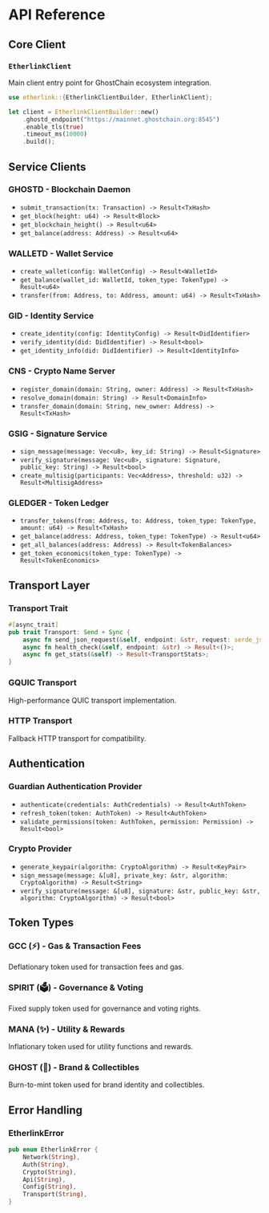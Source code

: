 # API Reference

## Core Client

### `EtherlinkClient`
Main client entry point for GhostChain ecosystem integration.

```rust
use etherlink::{EtherlinkClientBuilder, EtherlinkClient};

let client = EtherlinkClientBuilder::new()
    .ghostd_endpoint("https://mainnet.ghostchain.org:8545")
    .enable_tls(true)
    .timeout_ms(10000)
    .build();
```

## Service Clients

### GHOSTD - Blockchain Daemon
- `submit_transaction(tx: Transaction) -> Result<TxHash>`
- `get_block(height: u64) -> Result<Block>`
- `get_blockchain_height() -> Result<u64>`
- `get_balance(address: Address) -> Result<u64>`

### WALLETD - Wallet Service
- `create_wallet(config: WalletConfig) -> Result<WalletId>`
- `get_balance(wallet_id: WalletId, token_type: TokenType) -> Result<u64>`
- `transfer(from: Address, to: Address, amount: u64) -> Result<TxHash>`

### GID - Identity Service
- `create_identity(config: IdentityConfig) -> Result<DidIdentifier>`
- `verify_identity(did: DidIdentifier) -> Result<bool>`
- `get_identity_info(did: DidIdentifier) -> Result<IdentityInfo>`

### CNS - Crypto Name Server
- `register_domain(domain: String, owner: Address) -> Result<TxHash>`
- `resolve_domain(domain: String) -> Result<DomainInfo>`
- `transfer_domain(domain: String, new_owner: Address) -> Result<TxHash>`

### GSIG - Signature Service
- `sign_message(message: Vec<u8>, key_id: String) -> Result<Signature>`
- `verify_signature(message: Vec<u8>, signature: Signature, public_key: String) -> Result<bool>`
- `create_multisig(participants: Vec<Address>, threshold: u32) -> Result<MultisigAddress>`

### GLEDGER - Token Ledger
- `transfer_tokens(from: Address, to: Address, token_type: TokenType, amount: u64) -> Result<TxHash>`
- `get_balance(address: Address, token_type: TokenType) -> Result<u64>`
- `get_all_balances(address: Address) -> Result<TokenBalances>`
- `get_token_economics(token_type: TokenType) -> Result<TokenEconomics>`

## Transport Layer

### Transport Trait
```rust
#[async_trait]
pub trait Transport: Send + Sync {
    async fn send_json_request(&self, endpoint: &str, request: serde_json::Value) -> Result<serde_json::Value>;
    async fn health_check(&self, endpoint: &str) -> Result<()>;
    async fn get_stats(&self) -> Result<TransportStats>;
}
```

### GQUIC Transport
High-performance QUIC transport implementation.

### HTTP Transport
Fallback HTTP transport for compatibility.

## Authentication

### Guardian Authentication Provider
- `authenticate(credentials: AuthCredentials) -> Result<AuthToken>`
- `refresh_token(token: AuthToken) -> Result<AuthToken>`
- `validate_permissions(token: AuthToken, permission: Permission) -> Result<bool>`

### Crypto Provider
- `generate_keypair(algorithm: CryptoAlgorithm) -> Result<KeyPair>`
- `sign_message(message: &[u8], private_key: &str, algorithm: CryptoAlgorithm) -> Result<String>`
- `verify_signature(message: &[u8], signature: &str, public_key: &str, algorithm: CryptoAlgorithm) -> Result<bool>`

## Token Types

### GCC (⚡) - Gas & Transaction Fees
Deflationary token used for transaction fees and gas.

### SPIRIT (🗳️) - Governance & Voting
Fixed supply token used for governance and voting rights.

### MANA (✨) - Utility & Rewards
Inflationary token used for utility functions and rewards.

### GHOST (👻) - Brand & Collectibles
Burn-to-mint token used for brand identity and collectibles.

## Error Handling

### EtherlinkError
```rust
pub enum EtherlinkError {
    Network(String),
    Auth(String),
    Crypto(String),
    Api(String),
    Config(String),
    Transport(String),
}
```